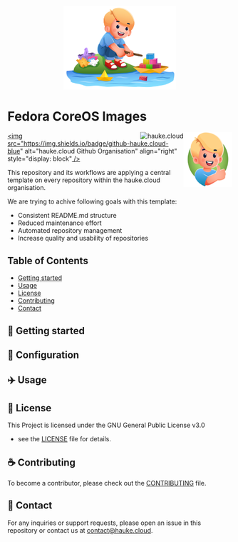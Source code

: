 
<p align="center">
  <img src="resources/img/logo.png" alt="repository logo" width="50%" height="50%">
</p>


# Fedora CoreOS Images

<a href="https://github.com/hauke-cloud" target="_blank"><img src="https://raw.githubusercontent.com/hauke-cloud/.github/main/resources/img/organisation-logo-small.png" alt="hauke.cloud logo" width="109" height="123" align="right"></a>
<a href="https://hauke.cloud" target="_blank"><img src="https://img.shields.io/badge/home-hauke.cloud-brightgreen" alt="hauke.cloud" align="right" style="display: block" /></a>
<a href="https://github.com/hauke-cloud" target="_blank"><img src="https://img.shields.io/badge/github-hauke.cloud-blue" alt="hauke.cloud Github Organisation" align="right" style="display: block"<a href="https://github.com/hauke-cloud" target="_blank"> /></a>

This repository and its workflows are applying a central template on every repository within the hauke.cloud organisation.

We are trying to achive following goals with this template:
- Consistent README.md structure
- Reduced maintenance effort
- Automated repository management
- Increase quality and usability of repositories


## Table of Contents

- [Getting started](#-getting-started)
- [Usage](#-usage)
- [License](#license)
- [Contributing](#contributing)
- [Contact](#contact)

## 🚀 Getting started

## :wrench: Configuration

## :airplane: Usage

## 📄 License

This Project is licensed under the GNU General Public License v3.0

- see the [LICENSE](LICENSE) file for details.

## :coffee: Contributing

To become a contributor, please check out the [CONTRIBUTING](CONTRIBUTING.md) file.
## :email: Contact

For any inquiries or support requests, please open an issue in this
repository or contact us at [contact@hauke.cloud](mailto:contact@hauke.cloud).
